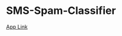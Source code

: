 ﻿# SMS-Spam-Classifier
 <a href='https://ashad8949-sms-spam-classifier-app-2jju89.streamlit.app/'>App Link</a>

